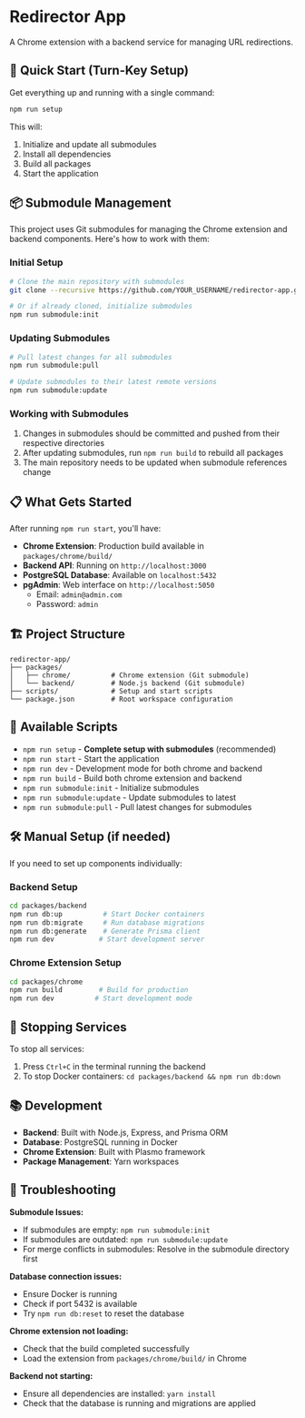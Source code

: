 # Redirector App

A Chrome extension with a backend service for managing URL redirections.

## 🚀 Quick Start (Turn-Key Setup)

Get everything up and running with a single command:

```bash
npm run setup
```

This will:
1. Initialize and update all submodules
2. Install all dependencies
3. Build all packages
4. Start the application

## 📦 Submodule Management

This project uses Git submodules for managing the Chrome extension and backend components. Here's how to work with them:

### Initial Setup
```bash
# Clone the main repository with submodules
git clone --recursive https://github.com/YOUR_USERNAME/redirector-app.git

# Or if already cloned, initialize submodules
npm run submodule:init
```

### Updating Submodules
```bash
# Pull latest changes for all submodules
npm run submodule:pull

# Update submodules to their latest remote versions
npm run submodule:update
```

### Working with Submodules
1. Changes in submodules should be committed and pushed from their respective directories
2. After updating submodules, run `npm run build` to rebuild all packages
3. The main repository needs to be updated when submodule references change

## 📋 What Gets Started

After running `npm run start`, you'll have:

- **Chrome Extension**: Production build available in `packages/chrome/build/`
- **Backend API**: Running on `http://localhost:3000`
- **PostgreSQL Database**: Available on `localhost:5432`
- **pgAdmin**: Web interface on `http://localhost:5050`
  - Email: `admin@admin.com`
  - Password: `admin`

## 🏗️ Project Structure

```
redirector-app/
├── packages/
│   ├── chrome/          # Chrome extension (Git submodule)
│   └── backend/         # Node.js backend (Git submodule)
├── scripts/             # Setup and start scripts
└── package.json         # Root workspace configuration
```

## 🔧 Available Scripts

- `npm run setup` - **Complete setup with submodules** (recommended)
- `npm run start` - Start the application
- `npm run dev` - Development mode for both chrome and backend
- `npm run build` - Build both chrome extension and backend
- `npm run submodule:init` - Initialize submodules
- `npm run submodule:update` - Update submodules to latest
- `npm run submodule:pull` - Pull latest changes for submodules

## 🛠️ Manual Setup (if needed)

If you need to set up components individually:

### Backend Setup
```bash
cd packages/backend
npm run db:up          # Start Docker containers
npm run db:migrate     # Run database migrations
npm run db:generate    # Generate Prisma client
npm run dev           # Start development server
```

### Chrome Extension Setup
```bash
cd packages/chrome
npm run build         # Build for production
npm run dev          # Start development mode
```

## 🔄 Stopping Services

To stop all services:
1. Press `Ctrl+C` in the terminal running the backend
2. To stop Docker containers: `cd packages/backend && npm run db:down`

## 📚 Development

- **Backend**: Built with Node.js, Express, and Prisma ORM
- **Database**: PostgreSQL running in Docker
- **Chrome Extension**: Built with Plasmo framework
- **Package Management**: Yarn workspaces

## 🐛 Troubleshooting

**Submodule Issues:**
- If submodules are empty: `npm run submodule:init`
- If submodules are outdated: `npm run submodule:update`
- For merge conflicts in submodules: Resolve in the submodule directory first

**Database connection issues:**
- Ensure Docker is running
- Check if port 5432 is available
- Try `npm run db:reset` to reset the database

**Chrome extension not loading:**
- Check that the build completed successfully
- Load the extension from `packages/chrome/build/` in Chrome

**Backend not starting:**
- Ensure all dependencies are installed: `yarn install`
- Check that the database is running and migrations are applied 